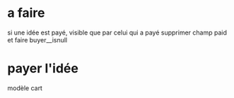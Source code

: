 # a faire
si une idée est payé, visible que par celui qui a payé
supprimer champ paid et faire buyer__isnull
# payer l'idée
modèle cart